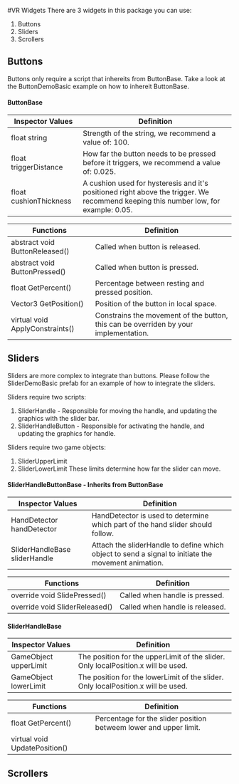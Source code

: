 #VR Widgets
There are 3 widgets in this package you can use:

1. Buttons
2. Sliders
3. Scrollers

## Buttons
Buttons only require a script that inhereits from ButtonBase.
Take a look at the ButtonDemoBasic example on how to inhereit ButtonBase.

#### ButtonBase
Inspector Values  | Definition
------- | ----------
float string            | Strength of the string, we recommend a value of: 100.
float triggerDistance   | How far the button needs to be pressed before it triggers, we recommend a value of: 0.025.
float cushionThickness  | A cushion used for hysteresis and it's positioned right above the trigger. We recommend keeping this number low, for example: 0.05.

Functions | Definition
--------- | ---------
abstract void ButtonReleased()  | Called when button is released.
abstract void ButtonPressed()   | Called when button is pressed.
float GetPercent()              | Percentage between resting and pressed position.
Vector3 GetPosition()           | Position of the button in local space.
virtual void ApplyConstraints() | Constrains the movement of the button, this can be overriden by your implementation.

## Sliders
Sliders are more complex to integrate than buttons.
Please follow the SliderDemoBasic prefab for an example of how to integrate the sliders.

Sliders require two scripts:
1. SliderHandle - Responsible for moving the handle, and updating the graphics with the slider bar.
2. SliderHandleButton - Responsible for activating the handle, and updating the graphics for handle.

Sliders require two game objects:
1. SliderUpperLimit
2. SliderLowerLimit
These limits determine how far the slider can move.

#### SliderHandleButtonBase - Inherits from ButtonBase
Inspector Values | Definition
---------------- | ----------
HandDetector handDetector     | HandDetector is used to determine which part of the hand slider should follow.
SliderHandleBase sliderHandle | Attach the sliderHandle to define which object to send a signal to initiate the movement animation.

Functions | Definition
--------- | ----------
override void SlidePressed()  | Called when handle is pressed.
override void SliderReleased()   | Called when handle is released.

#### SliderHandleBase
Inspector Values | Definition
---------------- | ----------
GameObject upperLimit | The position for the upperLimit of the slider. Only localPosition.x will be used.
GameObject lowerLimit | The position for the lowerLimit of the slider. Only localPosition.x will be used.

Functions | Definition
--------- | ----------
float GetPercent()            | Percentage for the slider position betweem lower and upper limit.
virtual void UpdatePosition() | 

## Scrollers
